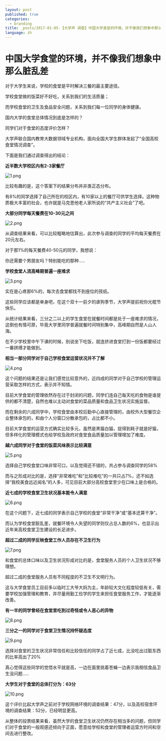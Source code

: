 ```yaml
---
layout: post
published: true
categories:
  - branding
title: _posts/2017-01-05-【大学声 调查】中国大学食堂的环境，并不像我们想象中那么脏乱差.md
language: zh
---
```

# 中国大学食堂的环境，并不像我们想象中那么脏乱差


对于大学生来说，学校的食堂是平时解决三餐的最主要途径。

学校食堂做的饭菜好不好吃，关系到我们的生活质量；

而学校食堂的卫生及食品安全问题，关系到我们每一位同学的身体健康。


国内大学的食堂总体情况到底是怎样的？

同学们对于食堂的态度评价怎样？

大学声联合国内教育大数据领域专业机构，面向全国大学生群体发起了“全国高校食堂情况调查”。

下面是我们通过调查得出的结论：

**近半数大学校区内有2-3家餐厅**

![1.png]({{site.baseurl}}/image/1.png)


比较有趣的是，这个答案下的结果分布并非类正态分布。

有8%的同学选择了自己所在的校区内，有10家以上的餐厅可供学生选择。这种物质极大丰富的社会，也许就是马克思他老人家所说的“共产主义社会”了吧。


**大部分同学每天餐费在10-30元之间**

![2.png]({{site.baseurl}}/image/2.png)


从调查结果来看，可以比较粗略地估算出，此次参与调查的同学的平均每天餐费在20元左右。

对于那1%的每天餐费40-50元的同学，我想说：

你还需要个男朋友吗？特别能吃的那种.....


**学校食堂人流高峰期普遍一座难求**

![3.png]({{site.baseurl}}/image/3.png)


实在是心疼那6%的，每次去食堂都找不到座位的孩纸。

这些同学应该都是单身吧，在这个双十一前夕的虐狗季节，大学声提前祝你光棍节快乐。

从统计结果来看，三分之二以上的学生食堂在就餐时间都是处于一座难求的情况，这倒也有情可原，毕竟大学里同学普遍就餐时间特别集中，高峰期自然是人山人海。

在不少学校里中午下课的时候，别说坐下吃饭，就连挤进食堂打到一份饭都要经过一番拼搏才能做到。

**相当一部分同学对于自己学校食堂运营状况并不了解**

![4.png]({{site.baseurl}}/image/4.png)


这个问题的结果还是让我们感觉比较意外的，近四成的同学对于自己学校的管理运营采取怎样的方式，表示并不知情。

目前大学食堂的管理依然存在过于封闭的问题，同学们连自己每天吃的食物是谁提供的都不清楚，自然也难以主动对食堂的菜品质量和食品卫生状况实施监督。

而在剩余的六成同学中，学校食堂由本校后勤中心直接管理的，由校外大型餐饮企业整体承包的，和由个人分窗口分散承包的，占比都不小。

目前大学食堂的运营方式确实比较多元，虽然是黑猫白猫，捉得到耗子就是好猫，但多样化的管理模式也给学校及政府对食堂食品质量加以管理增加了难度。

**越六成同学对于食堂的饭菜风味表示比较满意**

![5.png]({{site.baseurl}}/image/5.png)


选择自己学校食堂口味非常可口，以及觉得还不错的，共占参与调查同学的58%

而与之形成对比的是，选择“非常难吃”和“比较难吃”的一共只占7%，还不如选择“我校美食远近闻名”的人多，可见目前大部分高校食堂至少在口味上是合格的。


**近七成的学校食堂卫生状况基本能令人满意**

![6.png]({{site.baseurl}}/image/6.png)


在这个问题下，近七成的同学表示自己学校的食堂“非常干净”或“基本还算干净”。

而认为学校食堂脏乱差，就餐环境令人失望的同学则仅占总人数的6%，也显示出近年来高校食堂卫生建设的长足进步。


**超过二成的同学反映食堂工作人员存在不卫生行为**

![7.png]({{site.baseurl}}/image/7.png)


和食堂的总体口味以及卫生状况形成对比的是，食堂服务人员的个人卫生状况不够理想。

超过二成的食堂服务人员有不同程度的不卫生不文明行为。

这与大学食堂员工目前多以临时工大爷大妈为主，年龄较大文化程度较低有关，需要学校加强管理和教育，并尽量用勤工俭学的学生来担任食堂服务工作，才能逐渐改善。

**有一半的同学曾经在食堂里吃到过奇怪或令人恶心的异物**

![8.png]({{site.baseurl}}/image/8.png)


**三分之一的同学对于食堂卫生情况持怀疑态度**

![9.png]({{site.baseurl}}/image/9.png)


选择对食堂的卫生状况非常信任和比较信任的同学占了近七成，比没吃出过脏东西的比率高出了20%

真心觉得这些同学的觉悟水平就是高，一边在面里挑着苍蝇一边表示我相信食品卫生没问题.....


**大学生对于食堂的总体打分为：63分**

![10.png]({{site.baseurl}}/image/10.png)


这个评价比起大学声之前对于学校网络环境的调查结果：47分，以及高校宿舍环境的调查结果：52分，已经明显更高。

从整体的投票结果来看，虽然大学的食堂卫生状况仍然存在相当多的问题，但同学们对于食堂的一般观感还倾向于正面，愿意给学校和食堂的管理者运营方时间和空间去进行整改。
